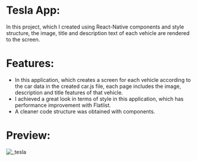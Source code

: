 # Tesla App:
In this project, which I created using React-Native components and style structure, the image, title and description text of each vehicle are rendered to the screen.



# Features:
- In this application, which creates a screen for each vehicle according to the car data in the created car.js file, each page includes the image, description and title features of that vehicle.
- I achieved a great look in terms of style in this application, which has performance improvement with Flatlist.
- A cleaner code structure was obtained with components.


# Preview:
![_tesla](https://github.com/yusufyaman07/tesla_app/assets/148998418/0cf490d7-90cf-4eb1-a837-208c513cdcc6)
